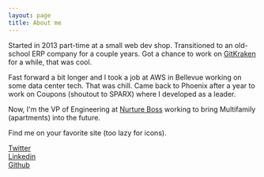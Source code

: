 ```yaml
---
layout: page
title: About me 
---
```


Started in 2013 part-time at a small web dev shop. Transitioned to an old-school ERP company for a couple years. Got a chance to work on [GitKraken](gitkraken.com) for a while, that was cool.

Fast forward a bit longer and I took a job at AWS in Bellevue working on some data center tech. That was chill. Came back to Phoenix after a year to work on Coupons (shoutout to SPARX) where I developed as a leader.

Now, I'm the VP of Engineering at [Nurture Boss](nurtureboss.io) working to bring Multifamily (apartments) into the future.

Find me on your favorite site (too lazy for icons).

[Twitter](https://twitter.com/carson_howard)  
[Linkedin](https://www.linkedin.com/in/carson-howard-632b1752)  
[Github](https://github.com/cjhoward92)  